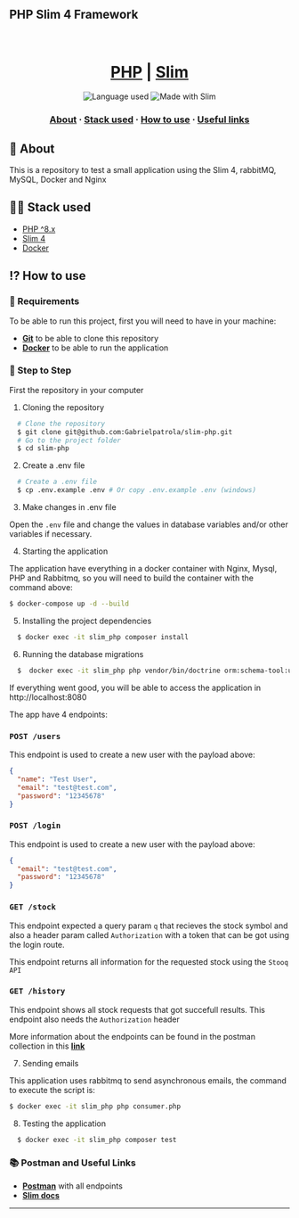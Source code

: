 ## PHP Slim 4 Framework

<h1 align="center">
    <br/>
 <a href="https://www.php.net/downloads" target="_blank" rel="noopener">PHP</a> | <a href="https://www.slimframework.com/docs/v4/" target="_blank" rel="noopener">Slim</a>
</h1>

<p align="center">
 <img alt="Language used" src="https://img.shields.io/badge/Language%20-%20^8.0-green?style=flat&logo=PHP">
 <img alt="Made with Slim" src="https://img.shields.io/badge/Made%20with%20-Slim-orange?style=flat&logo=PHP">
<p>

<h3 align="center">
  <a href="./README.md">About</a>
  <span> · </span>
  <a href="#-stack-used">Stack used</a>
  <span> · </span>
  <a href="#-how-to-use">How to use</a>
  <span> · </span>
  <a href="#-useful-links">Useful links</a>
</h3>

## 💭 About

This is a repository to test a small application using the Slim 4, rabbitMQ, MySQL, Docker and Nginx 

## 👨‍💻 Stack used

- <a href="https://www.php.net/downloads" target="_blank" rel="noopener">PHP ^8.x</a>
- <a href="https://www.slimframework.com/docs/v4/" target="_blank" rel="noopener">Slim 4</a>
- <a href="https://docs.docker.com/" target="_blank" rel="noopener">Docker</a>

## ⁉ How to use

### 🤔 Requirements

To be able to run this project, first you will need to have in your machine:

- **<a href="https://getcomposer.org" target="_blank" rel="noopener">Git</a>** to be able to clone this repository
- **<a href="https://docs.docker.com/" target="_blank" rel="noopener">Docker</a>** to be able to run the application

### 📝 Step to Step

First the repository in your computer

1. Cloning the repository

```sh
  # Clone the repository
  $ git clone git@github.com:Gabrielpatrola/slim-php.git
  # Go to the project folder
  $ cd slim-php
```

2. Create a .env file

```sh
  # Create a .env file
  $ cp .env.example .env # Or copy .env.example .env (windows)
```

3. Make changes in .env file

Open the `.env` file and change the values in database variables and/or other variables if necessary.

4. Starting the application

The application have everything in a docker container with Nginx, Mysql, PHP and Rabbitmq, so you will need to build the
container with the command above:

```sh
$ docker-compose up -d --build 
```

5. Installing the project dependencies

```sh
  $ docker exec -it slim_php composer install  
```

6. Running the database migrations

```sh
  $  docker exec -it slim_php php vendor/bin/doctrine orm:schema-tool:update --force
```

If everything went good, you will be able to access the application in http://localhost:8080

The app have 4 endpoints:

### `POST /users`

This endpoint is used to create a new user with the payload above:

```json
{
  "name": "Test User",
  "email": "test@test.com",
  "password": "12345678"
}
```

### `POST /login`

This endpoint is used to create a new user with the payload above:

```json
{
  "email": "test@test.com",
  "password": "12345678"
}
```

### `GET /stock`

This endpoint expected a query param `q` that recieves the stock symbol and also a header param called `Authorization` 
with a token that can be got using the login route.

This endpoint returns all information for the requested stock using the `Stooq API`

### `GET /history`

This endpoint shows all stock requests that got succefull results. This endpoint also needs the `Authorization` header

More information about the endpoints can be found in the postman collection in this **<a href="./assets/slim-request.postman_collection.json" target="_blank" rel="noopener">link</a>**

7. Sending emails

This application uses rabbitmq to send asynchronous emails, the command to execute the script is:

```sh
$ docker exec -it slim_php php consumer.php  
```

8. Testing the application

```sh
  $ docker exec -it slim_php composer test  
```

### 📚 Postman and Useful Links

- **<a href="./assets/slim-request.postman_collection.json" target="_blank" rel="noopener">Postman</a>** with all
  endpoints
- **<a href="https://www.slimframework.com/docs/v4/" target="_blank" rel="noopener">Slim docs</a>**

---
